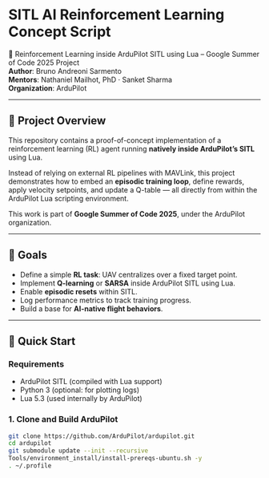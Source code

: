 # SITL AI Reinforcement Learning Concept Script

📡 Reinforcement Learning inside ArduPilot SITL using Lua – Google Summer of Code 2025 Project  
**Author**: Bruno Andreoni Sarmento  
**Mentors**: Nathaniel Mailhot, PhD · Sanket Sharma  
**Organization**: ArduPilot

---

## 🧠 Project Overview

This repository contains a proof-of-concept implementation of a reinforcement learning (RL) agent running **natively inside ArduPilot’s SITL** using Lua.

Instead of relying on external RL pipelines with MAVLink, this project demonstrates how to embed an **episodic training loop**, define rewards, apply velocity setpoints, and update a Q-table — all directly from within the ArduPilot Lua scripting environment.

This work is part of **Google Summer of Code 2025**, under the ArduPilot organization.

---

## 🎯 Goals

- Define a simple **RL task**: UAV centralizes over a fixed target point.
- Implement **Q-learning** or **SARSA** inside ArduPilot SITL using Lua.
- Enable **episodic resets** within SITL.
- Log performance metrics to track training progress.
- Build a base for **AI-native flight behaviors**.

---

## 🚀 Quick Start

### Requirements

- ArduPilot SITL (compiled with Lua support)
- Python 3 (optional: for plotting logs)
- Lua 5.3 (used internally by ArduPilot)

### 1. Clone and Build ArduPilot

```bash
git clone https://github.com/ArduPilot/ardupilot.git
cd ardupilot
git submodule update --init --recursive
Tools/environment_install/install-prereqs-ubuntu.sh -y
. ~/.profile
